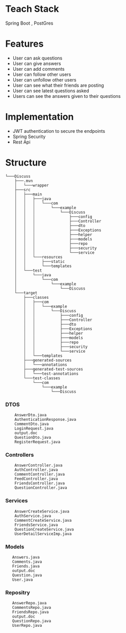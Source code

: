 
# Teach Stack #
Spring Boot , PostGres


# Features
* User can ask questions
* User can give answers
* User can add comments
* User can follow other users
* User can unfollow other users
* User can see what their friends are posting
* User can see latest questions asked 
* Users can see the answers given to their questions

# Implementation
* JWT authentication to secure the endpoints
* Spring Security
* Rest Api

# Structure
```
└───Discuss
    ├───.mvn
    │   └───wrapper
    ├───src
    │   ├───main
    │   │   ├───java
    │   │   │   └───com
    │   │   │       └───example
    │   │   │           └───Discuss
    │   │   │               ├───config
    │   │   │               ├───Controller
    │   │   │               ├───dto
    │   │   │               ├───Exceptions
    │   │   │               ├───helper
    │   │   │               ├───models
    │   │   │               ├───repo
    │   │   │               ├───security
    │   │   │               └───service
    │   │   └───resources
    │   │       ├───static
    │   │       └───templates
    │   └───test
    │       └───java
    │           └───com
    │               └───example
    │                   └───Discuss
    └───target
        ├───classes
        │   ├───com
        │   │   └───example
        │   │       └───Discuss
        │   │           ├───config
        │   │           ├───Controller
        │   │           ├───dto
        │   │           ├───Exceptions
        │   │           ├───helper
        │   │           ├───models
        │   │           ├───repo
        │   │           ├───security
        │   │           └───service
        │   └───templates
        ├───generated-sources
        │   └───annotations
        ├───generated-test-sources
        │   └───test-annotations
        └───test-classes
            └───com
                └───example
                    └───Discuss

```
### DTOS
```
    AnswerDto.java
    AuthenticationResponse.java
    CommentDto.java
    LoginRequest.java
    output.doc
    QuestionDto.java
    RegisterRequest.java
 ```
### Controllers
```
    AnswerController.java
    AuthController.java
    CommentController.java
    FeedController.java
    FriendsController.java
    QuestionController.java
 ```
### Services
```
    AnswerCreateService.java
    AuthService.java
    CommentCreateService.java
    FriendsService.java
    QuestionCreateService.java
    UserDetailServiceImp.java
 ```
 
 ### Models
 ```
    Answers.java
    Comments.java
    Friends.java
    output.doc
    Question.java
    User.java
 ```
 
 ### Repositry
 ```
    AnswerRepo.java
    CommentsRepo.java
    FriendsRepo.java
    output.doc
    QuestionRepo.java
    UserRepo.java
 ```
 
 
